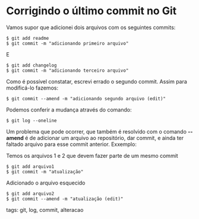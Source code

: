 # Corrigindo o último commit no Git

Vamos supor que adicionei dois arquivos com os seguintes commits:
```
$ git add readme
$ git commit -m "adicionando primeiro arquivo"
```
E
```
$ git add changelog
$ git commit -m "adicionando terceiro arquivo"
```
Como é possível constatar, escrevi errado o segundo commit. Assim para modificá-lo fazemos:
```
$ git commit --amend -m "adicionando segundo arquivo (edit)"
```

Podemos conferir a mudança através do comando:
```
$ git log --oneline
```

Um problema que pode ocorrer, que também é resolvido com o comando **--amend** é de adicionar um arquivo ao repositório, dar commit, e ainda ter faltado arquivo para esse commit anterior. Exxemplo:

Temos os arquivos 1 e 2 que devem fazer parte de um mesmo commit
```
$ git add arquivo1
$ git commit -m "atualização"
```
Adicionado o arquivo esquecido
```
$ git add arquivo2
$ git commit --amend -m "atualização (edit)"
```

tags: git, log, commit, alteracao
